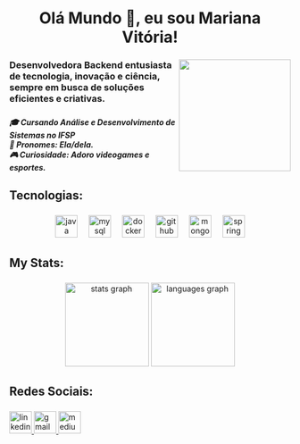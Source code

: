 <h1 align="center">Olá Mundo 🥰, eu sou Mariana Vitória!</h1>

###

<img align="right" height="200" src="https://i.imgflip.com/8kb8y3.gif"  />

###

<h3 align="left">Desenvolvedora Backend entusiasta de tecnologia, inovação e ciência, sempre em busca de soluções eficientes e criativas.</h3>

###

<h5 align="left">🎓 Cursando Análise e Desenvolvimento de Sistemas no IFSP<br>🌸 Pronomes: Ela/dela.<br>🎮 Curiosidade: Adoro videogames e esportes.</h5>

###

<h2 align="left">Tecnologias:</h2>

###

<div align="center">
  <img src="https://cdn.jsdelivr.net/gh/devicons/devicon/icons/java/java-original.svg" height="40" alt="java logo"  />
  <img width="12" />
  <img src="https://cdn.jsdelivr.net/gh/devicons/devicon/icons/mysql/mysql-original.svg" height="40" alt="mysql logo"  />
  <img width="12" />
  <img src="https://cdn.simpleicons.org/docker/2496ED" height="40" alt="docker logo"  />
  <img width="12" />
  <img src="https://cdn.jsdelivr.net/gh/devicons/devicon/icons/github/github-original.svg" height="40" alt="github logo"  />
  <img width="12" />
  <img src="https://cdn.simpleicons.org/mongodb/47A248" height="40" alt="mongodb logo"  />
  <img width="12" />
  <img src="https://cdn.jsdelivr.net/gh/devicons/devicon/icons/spring/spring-original.svg" height="40" alt="spring logo"  />
</div>

###

<h2 align="left">My Stats:</h2>

###

<div align="center">
  <img src="https://github-readme-stats.vercel.app/api?username=MarianaOlvr11&hide_title=false&hide_rank=false&show_icons=true&include_all_commits=true&count_private=true&disable_animations=false&theme=aura&locale=pt-br&hide_border=false&order=1&custom_title=Statics" height="150" alt="stats graph"  />
  <img src="https://github-readme-stats.vercel.app/api/top-langs?username=MarianaOlvr11&locale=pt-br&hide_title=false&layout=compact&card_width=320&langs_count=5&theme=aura&hide_border=false&order=2" height="150" alt="languages graph"  />
</div>

###

<h2 align="left">Redes Sociais:</h2>

###

<div align="left">
  <a href="www.linkedin.com/in/marianavitoriaads" target="_blank">
    <img src="https://img.shields.io/static/v1?message=LinkedIn&logo=linkedin&label=&color=0077B5&logoColor=white&labelColor=&style=for-the-badge" height="40" alt="linkedin logo"  />
  </a>
  <a href="marianavitoria1104@icloud.com" target="_blank">
    <img src="https://img.shields.io/static/v1?message=Gmail&logo=gmail&label=&color=D14836&logoColor=white&labelColor=&style=for-the-badge" height="40" alt="gmail logo"  />
  </a>
  <a href="https://medium.com/@marianavitoriaoliveirasantos" target="_blank">
    <img src="https://img.shields.io/static/v1?message=Medium&logo=medium&label=&color=12100E&logoColor=white&labelColor=&style=for-the-badge" height="40" alt="medium logo"  />
  </a>
</div>

###
